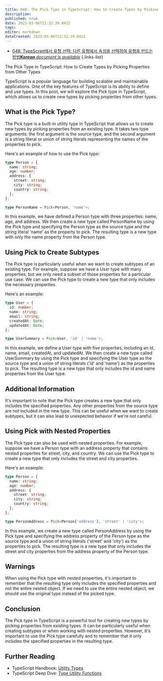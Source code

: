 ```yaml
---
title: 048: The Pick Type in TypeScript: How to Create Types by Picking Properties from Other Types
description: 
published: true
date: 2023-03-06T21:32:39.041Z
tags: 
editor: markdown
dateCreated: 2023-03-06T21:32:39.041Z
---
```


- [048: TypeScript에서 유형 선택: 다른 유형에서 속성을 선택하여 유형을 만드는 방법***Korean** document is available*](/ko/Knowledge-base/TypeScript/Learning/048-the-pick-type-in-typescript-how-to-create-types-by-picking-properties-from-other-types)
{.links-list}



The Pick Type in TypeScript: How to Create Types by Picking Properties from Other Types

TypeScript is a popular language for building scalable and maintainable applications. One of the key features of TypeScript is its ability to define and use types. In this post, we will explore the Pick type in TypeScript, which allows us to create new types by picking properties from other types.

## What is the Pick Type?

The Pick type is a built-in utility type in TypeScript that allows us to create new types by picking properties from an existing type. It takes two type arguments: the first argument is the source type, and the second argument is a string literal or union of string literals representing the names of the properties to pick.

Here's an example of how to use the Pick type:

```typescript
type Person = {
  name: string;
  age: number;
  address: {
    street: string;
    city: string;
    country: string;
  };
};

type PersonName = Pick<Person, 'name'>;
```

In this example, we have defined a Person type with three properties: name, age, and address. We then create a new type called PersonName by using the Pick type and specifying the Person type as the source type and the string literal 'name' as the property to pick. The resulting type is a new type with only the name property from the Person type.

## Using Pick to Create Subtypes

The Pick type is particularly useful when we want to create subtypes of an existing type. For example, suppose we have a User type with many properties, but we only need a subset of those properties for a particular use case. We can use the Pick type to create a new type that only includes the necessary properties.

Here's an example:

```typescript
type User = {
  id: number;
  name: string;
  email: string;
  createdAt: Date;
  updatedAt: Date;
};

type UserSummary = Pick<User, 'id' | 'name'>;
```

In this example, we define a User type with five properties, including an id, name, email, createdAt, and updatedAt. We then create a new type called UserSummary by using the Pick type and specifying the User type as the source type and a union of string literals ('id' and 'name') as the properties to pick. The resulting type is a new type that only includes the id and name properties from the User type.

## Additional Information

It's important to note that the Pick type creates a new type that only includes the specified properties. Any other properties from the source type are not included in the new type. This can be useful when we want to create subtypes, but it can also lead to unexpected behavior if we're not careful.

## Using Pick with Nested Properties

The Pick type can also be used with nested properties. For example, suppose we have a Person type with an address property that contains nested properties for street, city, and country. We can use the Pick type to create a new type that only includes the street and city properties.

Here's an example:

```typescript
type Person = {
  name: string;
  age: number;
  address: {
    street: string;
    city: string;
    country: string;
  };
};

type PersonAddress = Pick<Person['address'], 'street' | 'city'>;
```

In this example, we create a new type called PersonAddress by using the Pick type and specifying the address property of the Person type as the source type and a union of string literals ('street' and 'city') as the properties to pick. The resulting type is a new type that only includes the street and city properties from the address property of the Person type.

## Warnings

When using the Pick type with nested properties, it's important to remember that the resulting type only includes the specified properties and not the entire nested object. If we need to use the entire nested object, we should use the original type instead of the picked type.

## Conclusion

The Pick type in TypeScript is a powerful tool for creating new types by picking properties from existing types. It can be particularly useful when creating subtypes or when working with nested properties. However, it's important to use the Pick type carefully and to remember that it only includes the specified properties in the resulting type.

## Further Reading

- TypeScript Handbook: [Utility Types](https://www.typescriptlang.org/docs/handbook/utility-types.html#picktypekeys)
- TypeScript Deep Dive: [Type Utility Functions](https://basarat.gitbook.io/typescript/type-system/typeutilityfunctions)